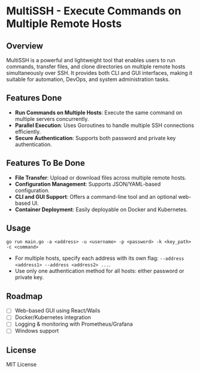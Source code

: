 # MultiSSH - Execute Commands on Multiple Remote Hosts

## Overview
MultiSSH is a powerful and lightweight tool that enables users to run commands, transfer files, and clone directories on multiple remote hosts simultaneously over SSH. It provides both CLI and GUI interfaces, making it suitable for automation, DevOps, and system administration tasks.

## Features Done
- **Run Commands on Multiple Hosts**: Execute the same command on multiple servers concurrently.
- **Parallel Execution**: Uses Goroutines to handle multiple SSH connections efficiently.
- **Secure Authentication**: Supports both password and private key authentication.

## Features To Be Done
- **File Transfer**: Upload or download files across multiple remote hosts.
- **Configuration Management**: Supports JSON/YAML-based configuration.
- **CLI and GUI Support**: Offers a command-line tool and an optional web-based UI.
- **Container Deployment**: Easily deployable on Docker and Kubernetes.

## Usage
```shell
go run main.go -a <address> -u <username> -p <password> -k <key_path> -c <command>
```
- For multiple hosts, specify each address with its own flag: `--address <address1> --address <address2> ...`.
- Use only one authentication method for all hosts: either password or private key.

## Roadmap
- [ ] Web-based GUI using React/Wails
- [ ] Docker/Kubernetes integration
- [ ] Logging & monitoring with Prometheus/Grafana
- [ ] Windows support

## License
MIT License
